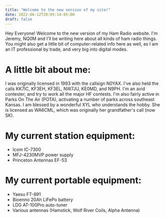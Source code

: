 ```yaml
---
title: "Welcome to the new version of my site!"
date: 2022-06-12T20:05:14-05:00
draft: false
---
```


Hey Everyone!  Welcome to the new version of my Ham Radio website.  I'm Jeremy, NQ0M and I'll be writing here about all kinds of ham radio things.  You might also get a little bit of computer-related info here as well, as I am an IT professional by trade, and very big into digital modes.

# A little bit about me:

I was originally licensed in 1993 with the callsign N0YAX.  I've also held the calls KK7IC, KF3EH, KF3EL, NW7JU, KE0MD, and N9PH.  I'm an avid contester, and try to work all the major HF contests.  I'm also fairly active in Parks On The Air (POTA), activating a number of parks across southeast Kansas.  I am blessed by a wonderful XYL who understands the hobby.  She is licensed as WA6CML, which was originally her grandfather's call (now SK).

# My current station equipment:

- Icom IC-7300
- MFJ-4230MVP power supply
- Princeton Antennas EF-53

# My current portable equipment:

- Yaesu FT-891
- Bioenno 20Ah LiFePo battery
- LDG AT-100Pro auto-tuner
- Various antennas (Hamstick, Wolf River Coils, Alpha Antenna)